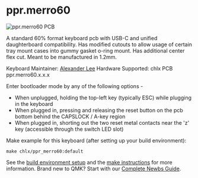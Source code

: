 # ppr.merro60

![ppr.merro60 PCB](https://imgur.com/xyQA68X)

A standard 60% format keyboard pcb with USB-C and unified daughterboard compatibility.
Has modified cutouts to allow usage of certain tray mount cases into gummy gasket o-ring mount.
Has additional center flex cut.
Meant to be manufactured in 1.2mm.

Keyboard Maintainer: [Alexander Lee](https://github.com/gaclee3b)
Hardware Supported: chlx PCB ppr.merro60.x.x.x

Enter bootloader mode by any of the following options -
- When unplugged, holding the top-left key (typically ESC) while plugging in the keyboard
- When plugged in, pressing and releasing the reset button on the pcb bottom behind the CAPSLOCK / A-key region
- When plugged in, shorting out the two reset metal contacts near the 'z' key (accessible through the switch LED slot)

Make example for this keyboard (after setting up your build environment):

    make chlx/ppr_merro60:default

See the [build environment setup](https://docs.qmk.fm/#/getting_started_build_tools) and the [make instructions](https://docs.qmk.fm/#/getting_started_make_guide) for more information. Brand new to QMK? Start with our [Complete Newbs Guide](https://docs.qmk.fm/#/newbs).
